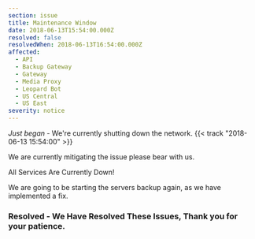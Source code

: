 ```yaml
---
section: issue
title: Maintenance Window
date: 2018-06-13T15:54:00.000Z
resolved: false
resolvedWhen: 2018-06-13T16:54:00.000Z
affected:
  - API
  - Backup Gateway
  - Gateway
  - Media Proxy
  - Leopard Bot
  - US Central
  - US East
severity: notice
---
```

*Just began* - We're currently shutting down the network. {{< track "2018-06-13 15:54:00" >}}

We are currently mitigating the issue please bear with us.

All Services Are Currently Down!

We are going to be starting the servers backup again, as we have implemented a fix.

### **Resolved** - We Have Resolved These Issues, Thank you for your patience.

